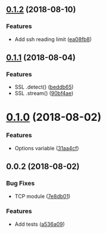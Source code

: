 <a name="0.1.2"></a>
## [0.1.2](https://github.com/Teletunnel/teletunnel-protocols/compare/v0.1.1...v0.1.2) (2018-08-10)


### Features

* Add ssh reading limit ([ea08fb8](https://github.com/Teletunnel/teletunnel-protocols/commit/ea08fb8))



<a name="0.1.1"></a>
## [0.1.1](https://github.com/Teletunnel/teletunnel-protocols/compare/v0.1.0...v0.1.1) (2018-08-04)


### Features

* SSL .detect() ([beddb65](https://github.com/Teletunnel/teletunnel-protocols/commit/beddb65))
* SSL .stream() ([90bf4ae](https://github.com/Teletunnel/teletunnel-protocols/commit/90bf4ae))



<a name="0.1.0"></a>
# [0.1.0](https://github.com/Teletunnel/teletunnel-protocols/compare/v0.0.2...v0.1.0) (2018-08-02)


### Features

* Options variable ([31aa4cf](https://github.com/Teletunnel/teletunnel-protocols/commit/31aa4cf))



<a name="0.0.2"></a>
## 0.0.2 (2018-08-02)


### Bug Fixes

* TCP module ([7e8db01](https://github.com/Teletunnel/teletunnel-protocols/commit/7e8db01))


### Features

* Add tests ([a536a09](https://github.com/Teletunnel/teletunnel-protocols/commit/a536a09))



